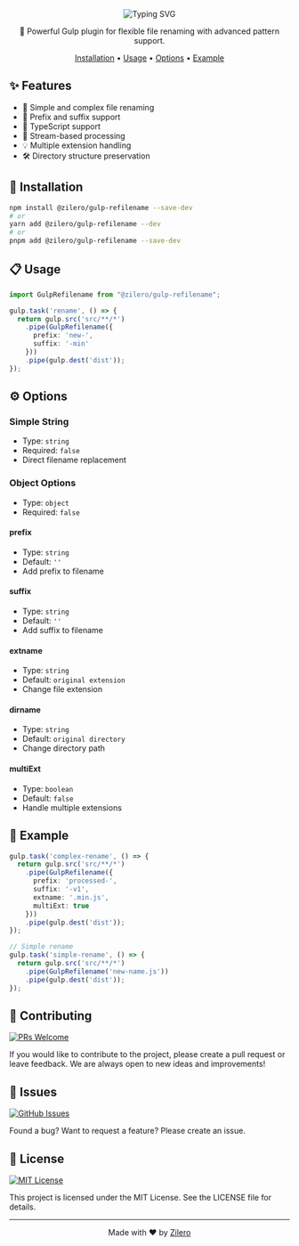 <div align="center">

<img src="https://readme-typing-svg.demolab.com?font=Montserrat&weight=700&size=35&duration=3000&pause=1000&color=CF4647&background=45FF0000&center=true&vCenter=true&width=600&height=70&lines=Gulp+Refilename;Flexible+%26+Powerful;Smart+File+Renaming" alt="Typing SVG" />

📝 Powerful Gulp plugin for flexible file renaming with advanced pattern support.

[Installation](#-installation) •
[Usage](#-usage) •
[Options](#-options) •
[Example](#-example)

</div>

## ✨ Features

- 📄 Simple and complex file renaming
- 🎯 Prefix and suffix support
- 📝 TypeScript support
- 🚀 Stream-based processing
- 💡 Multiple extension handling
- 🛠️ Directory structure preservation

## 🚀 Installation

```bash
npm install @zilero/gulp-refilename --save-dev
# or
yarn add @zilero/gulp-refilename --dev
# or
pnpm add @zilero/gulp-refilename --save-dev
```

## 📋 Usage

```typescript
import GulpRefilename from "@zilero/gulp-refilename";

gulp.task('rename', () => {
  return gulp.src('src/**/*')
    .pipe(GulpRefilename({
      prefix: 'new-',
      suffix: '-min'
    }))
    .pipe(gulp.dest('dist'));
});
```

## ⚙️ Options

### Simple String
- Type: `string`
- Required: `false`
- Direct filename replacement

### Object Options
- Type: `object`
- Required: `false`

#### prefix
- Type: `string`
- Default: `''`
- Add prefix to filename

#### suffix
- Type: `string`
- Default: `''`
- Add suffix to filename

#### extname
- Type: `string`
- Default: `original extension`
- Change file extension

#### dirname
- Type: `string`
- Default: `original directory`
- Change directory path

#### multiExt
- Type: `boolean`
- Default: `false`
- Handle multiple extensions

## 📝 Example

```typescript
gulp.task('complex-rename', () => {
  return gulp.src('src/**/*')
    .pipe(GulpRefilename({
      prefix: 'processed-',
      suffix: '-v1',
      extname: '.min.js',
      multiExt: true
    }))
    .pipe(gulp.dest('dist'));
});

// Simple rename
gulp.task('simple-rename', () => {
  return gulp.src('src/**/*')
    .pipe(GulpRefilename('new-name.js'))
    .pipe(gulp.dest('dist'));
});
```

## 🤝 Contributing

[![PRs Welcome](https://img.shields.io/badge/PRs-welcome-brightgreen.svg)](CONTRIBUTING.md)

If you would like to contribute to the project, please create a pull request or leave feedback. We are always open to new ideas and improvements!

## 🐛 Issues

[![GitHub Issues](https://img.shields.io/github/issues/zilero/gulp-plugins-hub.svg)](https://github.com/zilero/gulp-plugins-hub/issues)

Found a bug? Want to request a feature? Please create an issue.

## 📄 License

[![MIT License](https://img.shields.io/badge/license-MIT-blue.svg)](LICENSE)

This project is licensed under the MIT License. See the LICENSE file for details.

---

<div align="center">

Made with ❤️ by [Zilero](https://github.com/zilero)

</div>
